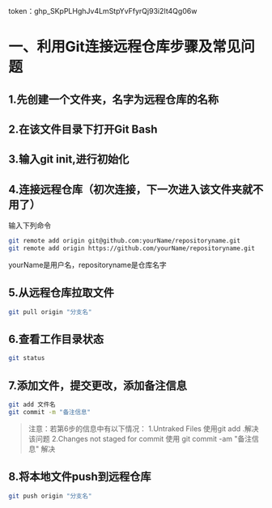 token：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

# 一、利用Git连接远程仓库步骤及常见问题

## 1.先创建一个文件夹，名字为远程仓库的名称

## 2.在该文件目录下打开Git Bash

## 3.输入git init,进行初始化

## 4.连接远程仓库（初次连接，下一次进入该文件夹就不用了）
输入下列命令

~~~bash
git remote add origin git@github.com:yourName/repositoryname.git
git remote add origin https://github.com/yourName/repositoryname.git
~~~


yourName是用户名，repositoryname是仓库名字

## 5.从远程仓库拉取文件
~~~bash
git pull origin "分支名"
~~~


## 6.查看工作目录状态

~~~bash
git status
~~~

## 7.添加文件，提交更改，添加备注信息

~~~bash
git add 文件名
git commit -m "备注信息"
~~~



> 注意：若第6步的信息中有以下情况：
> 1.Untraked Files
> 使用git add .解决该问题
> 2.Changes not staged for commit
> 使用 git commit -am "备注信息" 解决



## 8.将本地文件push到远程仓库
```bash
git push origin "分支名"
```

